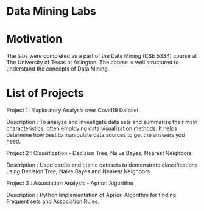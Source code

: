 # Data Mining Labs

# Motivation
The labs were completed as a part of the Data Mining (CSE 5334) course at The University of Texas at Arlington. The course is well structured to understand the concepts of Data Mining.

# List of Projects

Project 1 : Exploratory Analysis over Covid19 Dataset

Description : To analyze and investigate data sets and summarize their main characteristics, often employing data visualization methods. It helps determine how best to manipulate data sources to get the answers you need.



Project 2 : Classification - Decision Tree, Naive Bayes, Nearest Neighbors

Description : Used cardio and titanic datasets to demonstrate classifications using Decision Tree, Naive Bayes and Nearest Neighbors.



Project 3 : Association Analysis - Apriori Algorithm

Description : Python Implementation of Apriori Algorithm for finding Frequent sets and Association Rules.


